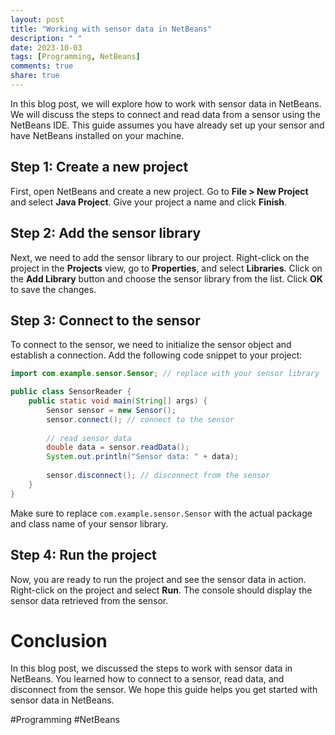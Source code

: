 ```yaml
---
layout: post
title: "Working with sensor data in NetBeans"
description: " "
date: 2023-10-03
tags: [Programming, NetBeans]
comments: true
share: true
---
```


In this blog post, we will explore how to work with sensor data in NetBeans. We will discuss the steps to connect and read data from a sensor using the NetBeans IDE. This guide assumes you have already set up your sensor and have NetBeans installed on your machine.

## Step 1: Create a new project

First, open NetBeans and create a new project. Go to **File > New Project** and select **Java Project**. Give your project a name and click **Finish**.

## Step 2: Add the sensor library

Next, we need to add the sensor library to our project. Right-click on the project in the **Projects** view, go to **Properties**, and select **Libraries**. Click on the **Add Library** button and choose the sensor library from the list. Click **OK** to save the changes.

## Step 3: Connect to the sensor

To connect to the sensor, we need to initialize the sensor object and establish a connection. Add the following code snippet to your project:

```java
import com.example.sensor.Sensor; // replace with your sensor library

public class SensorReader {
    public static void main(String[] args) {
        Sensor sensor = new Sensor();
        sensor.connect(); // connect to the sensor
        
        // read sensor data
        double data = sensor.readData();
        System.out.println("Sensor data: " + data);
        
        sensor.disconnect(); // disconnect from the sensor
    }
}
```

Make sure to replace `com.example.sensor.Sensor` with the actual package and class name of your sensor library.

## Step 4: Run the project

Now, you are ready to run the project and see the sensor data in action. Right-click on the project and select **Run**. The console should display the sensor data retrieved from the sensor.

# Conclusion

In this blog post, we discussed the steps to work with sensor data in NetBeans. You learned how to connect to a sensor, read data, and disconnect from the sensor. We hope this guide helps you get started with sensor data in NetBeans.

#Programming #NetBeans